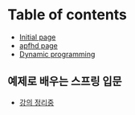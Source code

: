 # Table of contents

* [Initial page](README.md)
* [apfhd page](apfhd.md)
* [Dynamic programming](dynamic-programming.md)

## 예제로 배우는 스프링 입문

* [강의 정리중](undefined/untitled.md)

